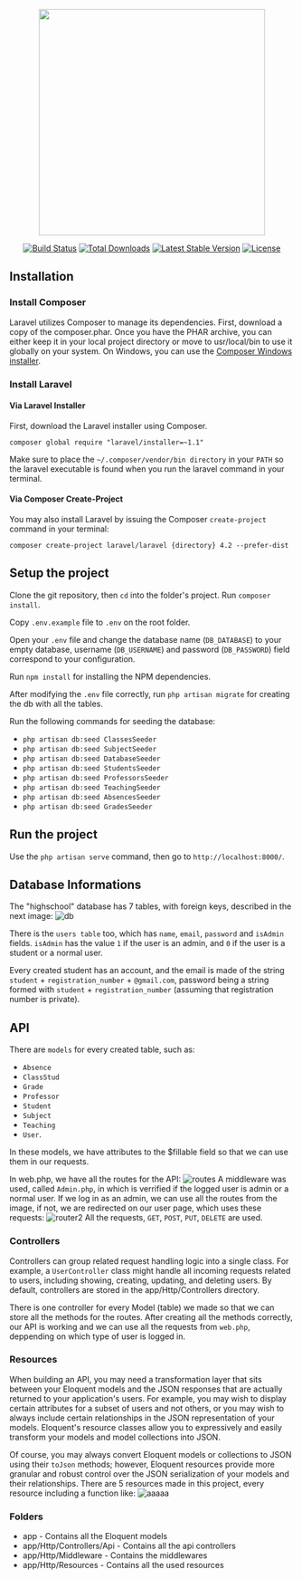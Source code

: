 <p align="center"><a href="https://laravel.com" target="_blank"><img src="https://raw.githubusercontent.com/laravel/art/master/logo-lockup/5%20SVG/2%20CMYK/1%20Full%20Color/laravel-logolockup-cmyk-red.svg" width="400"></a></p>

<p align="center">
<a href="https://travis-ci.org/laravel/framework"><img src="https://travis-ci.org/laravel/framework.svg" alt="Build Status"></a>
<a href="https://packagist.org/packages/laravel/framework"><img src="https://img.shields.io/packagist/dt/laravel/framework" alt="Total Downloads"></a>
<a href="https://packagist.org/packages/laravel/framework"><img src="https://img.shields.io/packagist/v/laravel/framework" alt="Latest Stable Version"></a>
<a href="https://packagist.org/packages/laravel/framework"><img src="https://img.shields.io/packagist/l/laravel/framework" alt="License"></a>
</p>

## Installation
### Install Composer
Laravel utilizes Composer to manage its dependencies. First, download a copy of the composer.phar. Once you have the PHAR archive, you can either keep it in your local project directory or move to usr/local/bin to use it globally on your system. On Windows, you can use the [Composer Windows installer](https://getcomposer.org/Composer-Setup.exe).

### Install Laravel
#### Via Laravel Installer
First, download the Laravel installer using Composer.
```
composer global require "laravel/installer=~1.1"
```
Make sure to place the `~/.composer/vendor/bin directory` in your `PATH` so the laravel executable is found when you run the laravel command in your terminal.

#### Via Composer Create-Project
You may also install Laravel by issuing the Composer `create-project` command in your terminal:
```
composer create-project laravel/laravel {directory} 4.2 --prefer-dist
```
## Setup the project
Clone the git repository, then `cd` into the folder's project. Run `composer install`.
>
Copy `.env.example` file to `.env` on the root folder. 
>
Open your `.env` file and change the database name (`DB_DATABASE`) to your empty database, username (`DB_USERNAME`) and password (`DB_PASSWORD`) field correspond to your configuration.
>
Run `npm install` for installing the NPM dependencies.
>
After modifying the `.env` file correctly, run `php artisan migrate` for creating the db with all the tables.
>
Run the following commands for seeding the database:
>
* `php artisan db:seed ClassesSeeder`
* `php artisan db:seed SubjectSeeder`
* `php artisan db:seed DatabaseSeeder`
* `php artisan db:seed StudentsSeeder`
* `php artisan db:seed ProfessorsSeeder`
* `php artisan db:seed TeachingSeeder`
* `php artisan db:seed AbsencesSeeder`
* `php artisan db:seed GradesSeeder`

## Run the project
Use the `php artisan serve` command, then go to `http://localhost:8000/`.

## Database Informations
The "highschool" database has 7 tables, with foreign keys, described in the next image:
![db](https://user-images.githubusercontent.com/60388013/163412137-0321afa4-27f7-40a4-8ab2-8801b32f7697.PNG)

There is the `users table` too, which has `name`, `email`, `password` and `isAdmin` fields. `isAdmin` has the value `1` if the user is an admin, and `0` if the user is a student or a normal user.
>
Every created student has an account, and the email is made of the string `student` + `registration_number` + `@gmail.com`, password being a string formed with `student` + `registration_number` (assuming that registration number is private). 

## API
There are `models` for every created table, such as:
* `Absence`
*  `ClassStud`
*  `Grade` 
*  `Professor`
*  `Student`
*  `Subject`
*  `Teaching`
*  `User`.
>
In these models, we have attributes to the $fillable field so that we can use them in our requests.
>
In web.php, we have all the routes for the API:
![routes](https://user-images.githubusercontent.com/60388013/163416702-60a5c941-1bdc-469a-b418-81579fddadb0.PNG)
A middleware was used, called `Admin.php`, in which is verrified if the logged user is admin or a normal user. If we log in as an admin, we can use all the routes from the image, if not, we are redirected on our user page, which uses these requests:
![router2](https://user-images.githubusercontent.com/60388013/163417644-ae3ca043-ab55-45cd-85e2-ceb3be5fb741.PNG)
All the requests, `GET`, `POST`, `PUT`, `DELETE` are used.
### Controllers
Controllers can group related request handling logic into a single class. For example, a `UserController` class might handle all incoming requests related to users, including showing, creating, updating, and deleting users. By default, controllers are stored in the app/Http/Controllers directory.
>
There is one controller for every Model (table) we made so that we can store all the methods for the routes. After creating all the methods correctly, our API is working and we can use all the requests from `web.php`, deppending on which type of user is logged in.
### Resources
When building an API, you may need a transformation layer that sits between your Eloquent models and the JSON responses that are actually returned to your application's users. For example, you may wish to display certain attributes for a subset of users and not others, or you may wish to always include certain relationships in the JSON representation of your models. Eloquent's resource classes allow you to expressively and easily transform your models and model collections into JSON.
>
Of course, you may always convert Eloquent models or collections to JSON using their `toJson` methods; however, Eloquent resources provide more granular and robust control over the JSON serialization of your models and their relationships.
There are 5 resources made in this project, every resource including a function like:
![aaaaa](https://user-images.githubusercontent.com/60388013/163420867-99608f36-dc07-4e1b-95c4-663c33a256b1.PNG)

### Folders
* app - Contains all the Eloquent models
* app/Http/Controllers/Api - Contains all the api controllers
* app/Http/Middleware - Contains the middlewares
* app/Http/Resources - Contains all the used resources


